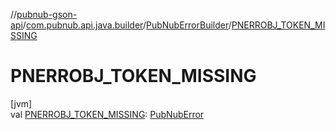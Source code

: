 //[pubnub-gson-api](../../../index.md)/[com.pubnub.api.java.builder](../index.md)/[PubNubErrorBuilder](index.md)/[PNERROBJ_TOKEN_MISSING](-p-n-e-r-r-o-b-j_-t-o-k-e-n_-m-i-s-s-i-n-g.md)

# PNERROBJ_TOKEN_MISSING

[jvm]\
val [PNERROBJ_TOKEN_MISSING](-p-n-e-r-r-o-b-j_-t-o-k-e-n_-m-i-s-s-i-n-g.md): [PubNubError](../../../../../pubnub-kotlin/pubnub-kotlin-core-api/pubnub-kotlin-core-api/com.pubnub.api/-pub-nub-error/index.md)
